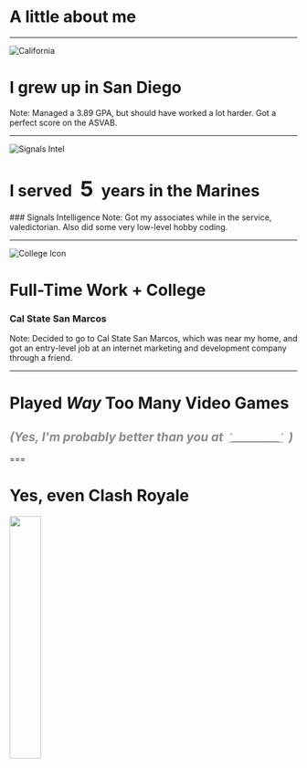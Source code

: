 <!-- .slide: class="" -->
# A little about me

---

<!-- .slide: data-background-transition="fade" -->
![California](https://s3.us-east-2.amazonaws.com/kyle-public/images/california.svg) <!--.element: class="icon" -->
# I grew up in San Diego

Note: Managed a 3.89 GPA, but should have worked a lot harder. Got a perfect score on the ASVAB.

---

<!-- .slide: data-background-transition="fade" -->
![Signals Intel](https://s3.us-east-2.amazonaws.com/kyle-public/images/signals-intel.svg) <!--.element: class="icon" -->
<h1> I served <span style="font-size: 133%; display: inline-block; margin: 0 .2em;">5</span> years in the Marines</h1>
### Signals Intelligence<!--.element: class="subtitle" -->
Note: Got my associates while in the service, valedictorian. Also did some very low-level hobby coding.

---

<!-- .slide: data-background-transition="fade" -->
![College Icon](https://s3.us-east-2.amazonaws.com/kyle-public/images/college.svg) <!--.element: class="icon" -->
# Full-Time Work + College
### Cal State San Marcos <!--.element: class="subtitle" -->
Note: Decided to go to Cal State San Marcos, which was near my home, and got an entry-level job at an internet marketing and development company through a friend.

---

# Played *Way* Too Many Video Games
<h2 style="opacity: 0.5;"><em>(Yes, I'm probably better than you at <small style="display: inline-block; margin: 0 .25em; font-style: italic; text-decoration: underline;">`__________`</small> )</em></h2>

===

# Yes, even Clash Royale 
<div class="fragment"><img style="width: 33%; " src="https://s3.us-east-2.amazonaws.com/kyle-public/images/cr-cry.png" /></div>
